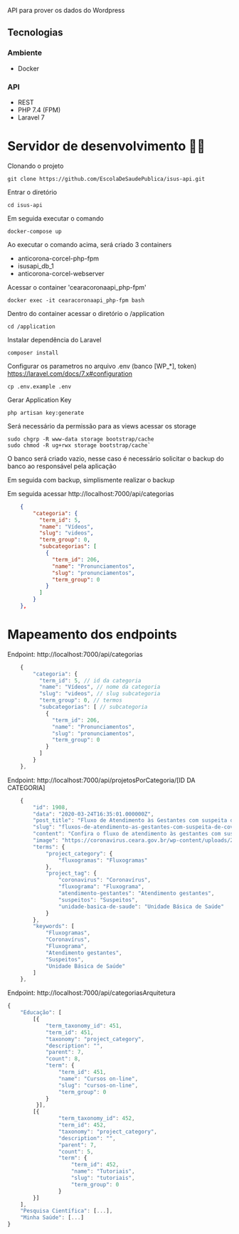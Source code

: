 API para prover os dados do Wordpress

## Tecnologias
### Ambiente
- Docker
### API
- REST
- PHP 7.4 (FPM)
- Laravel 7

# Servidor de desenvolvimento 🚀🚀

Clonando o projeto

```
git clone https://github.com/EscolaDeSaudePublica/isus-api.git
```


Entrar o diretório

```
cd isus-api
```

Em seguida executar o comando

```
docker-compose up
```

Ao executar o comando acima, será criado 3 containers
- anticorona-corcel-php-fpm
- isusapi_db_1
- anticorona-corcel-webserver

Acessar o container 'cearacoronaapi_php-fpm'
```
docker exec -it cearacoronaapi_php-fpm bash
```

Dentro do container acessar o diretório o /application
```
cd /application
```

Instalar dependência do Laravel
```
composer install
```

Configurar os parametros no arquivo .env (banco [WP_*], token) https://laravel.com/docs/7.x#configuration

```
cp .env.example .env
```

Gerar Application Key
```
php artisan key:generate
```

Será necessário da permissão para as views acessar os storage
```
sudo chgrp -R www-data storage bootstrap/cache
sudo chmod -R ug+rwx storage bootstrap/cache`
```


O banco será criado vazio, nesse caso é necessário solicitar o backup do banco ao responsável pela aplicação

Em seguida com backup, simplismente realizar o backup

Em seguida acessar http://localhost:7000/api/categorias
```json
    {
        "categoria": {
          "term_id": 5,
          "name": "Vídeos",
          "slug": "videos",
          "term_group": 0,
          "subcategorias": [
            {
              "term_id": 206,
              "name": "Pronunciamentos",
              "slug": "pronunciamentos",
              "term_group": 0
            }
          ]
        }
    },
```

# Mapeamento dos endpoints
Endpoint: http://localhost:7000/api/categorias
```javascript
    {
        "categoria": { 
          "term_id": 5, // id da categoria
          "name": "Vídeos", // nome da categoria
          "slug": "videos", // slug subcategoria
          "term_group": 0, // termos
          "subcategorias": [ // subcategoria
            {
              "term_id": 206,
              "name": "Pronunciamentos",
              "slug": "pronunciamentos",
              "term_group": 0
            }
          ]
        }
    },
```

Endpoint: http://localhost:7000/api/projetosPorCategoria/[ID DA CATEGORIA]
```javascript
    {
        "id": 1908,
        "data": "2020-03-24T16:35:01.000000Z",
        "post_title": "Fluxo de Atendimento às Gestantes com suspeita de Covid-19",
        "slug": "fluxos-de-atendimento-as-gestantes-com-suspeita-de-covid-19",
        "content": "Confira o fluxo de atendimento às gestantes com suspeita de infecção pelo Coronavírus (Covid-19) nas Unidades de Atenção Primária à Saúde (UAPS) e em maternidades.\r\n\r\n<img class=\"aligncenter wp-image-1914 size-full\" src=\"https://coronavirus.ceara.gov.br/wp-content/uploads/2020/03/covid19_espce_Fluxo-de-Atendimento-à-Gestantes-parte-1.jpeg\" alt=\"\" width=\"905\" height=\"1280\" />\r\n\r\n<img class=\"alignnone wp-image-1915 size-full\" src=\"https://coronavirus.ceara.gov.br/wp-content/uploads/2020/03/covid19_espce_Fluxo-de-Atendimento-à-Gestantes-parte-2.jpeg\" alt=\"\" width=\"1280\" height=\"720\" />\r\n\r\nPrefere baixar o pdf? Clique <a href=\"https://coronavirus.ceara.gov.br/wp-content/uploads/2020/03/covid19_espce_Fluxo-de-Atendimento-à-Gestante.pdf\" target=\"_blank\" rel=\"noopener noreferrer\">aqui.</a>",
        "image": "https://coronavirus.ceara.gov.br/wp-content/uploads/2020/03/covd19_espce_destaquefluxogestantes.png",
        "terms": {
            "project_category": {
                "fluxogramas": "Fluxogramas"
            },
            "project_tag": {
                "coronavirus": "Coronavírus",
                "fluxograma": "Fluxograma",
                "atendimento-gestantes": "Atendimento gestantes",
                "suspeitos": "Suspeitos",
                "unidade-basica-de-saude": "Unidade Básica de Saúde"
            }
        },
        "keywords": [
            "Fluxogramas",
            "Coronavírus",
            "Fluxograma",
            "Atendimento gestantes",
            "Suspeitos",
            "Unidade Básica de Saúde"
        ]
    },
```


Endpoint: http://localhost:7000/api/categoriasArquitetura
```javascript
{
    "Educação": [
        [{
            "term_taxonomy_id": 451,
            "term_id": 451,
            "taxonomy": "project_category",
            "description": "",
            "parent": 7,
            "count": 8,
            "term": {
                "term_id": 451,
                "name": "Cursos on-line",
                "slug": "cursos-on-line",
                "term_group": 0
            }
         }],
        [{
                "term_taxonomy_id": 452,
                "term_id": 452,
                "taxonomy": "project_category",
                "description": "",
                "parent": 7,
                "count": 5,
                "term": {
                    "term_id": 452,
                    "name": "Tutoriais",
                    "slug": "tutoriais",
                    "term_group": 0
                }
        }]
    ],
    "Pesquisa Científica": [...],
    "Minha Saúde": [...]
}
```



